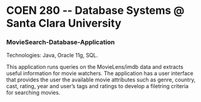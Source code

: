 # COEN 280 -- Database Systems @ Santa Clara University

### MovieSearch-Database-Application
Technologies: Java, Oracle 11g, SQL.

This application runs queries on the MovieLens/imdb data and extracts useful information for movie watchers. The application has a user 
interface that provides the user the available movie attributes such as genre, country, cast, rating, year and user’s tags and ratings to develop a filetring criteria for searching movies. 

